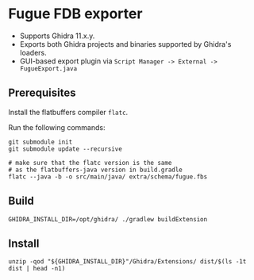 # Fugue FDB exporter

- Supports Ghidra 11.x.y.
- Exports both Ghidra projects and binaries supported by Ghidra's loaders.
- GUI-based export plugin via `Script Manager -> External -> FugueExport.java`

## Prerequisites

Install the flatbuffers compiler `flatc`.

Run the following commands:

```
git submodule init
git submodule update --recursive

# make sure that the flatc version is the same
# as the flatbuffers-java version in build.gradle
flatc --java -b -o src/main/java/ extra/schema/fugue.fbs
```

## Build

```
GHIDRA_INSTALL_DIR=/opt/ghidra/ ./gradlew buildExtension
```

## Install

```
unzip -qod "${GHIDRA_INSTALL_DIR}"/Ghidra/Extensions/ dist/$(ls -1t dist | head -n1)
```
